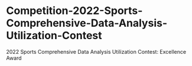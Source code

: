 # Competition-2022-Sports-Comprehensive-Data-Analysis-Utilization-Contest
2022 Sports Comprehensive Data Analysis Utilization Contest: Excellence Award
